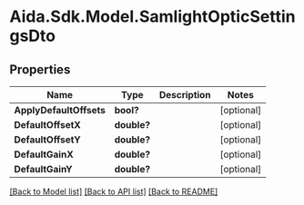 # Aida.Sdk.Model.SamlightOpticSettingsDto

## Properties

Name | Type | Description | Notes
------------ | ------------- | ------------- | -------------
**ApplyDefaultOffsets** | **bool?** |  | [optional] 
**DefaultOffsetX** | **double?** |  | [optional] 
**DefaultOffsetY** | **double?** |  | [optional] 
**DefaultGainX** | **double?** |  | [optional] 
**DefaultGainY** | **double?** |  | [optional] 

[[Back to Model list]](../README.md#documentation-for-models) [[Back to API list]](../README.md#documentation-for-api-endpoints) [[Back to README]](../README.md)

